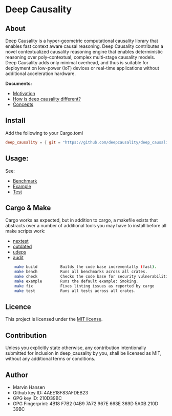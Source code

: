 # Deep Causality

## About

Deep Causality is a hyper-geometric computational causality library that enables fast context aware causal reasoning.
Deep Causality contributes a novel contextualized causality reasoning engine that enables deterministic reasoning over
poly-contextual, complex multi-stage causality models. Deep Causality adds only minimal overhead,
and thus is suitable for deployment on low-power (IoT) devices or real-time applications without additional acceleration
hardware.

**Documents:**

* [Motivation](/doc/motivation.md)
* [How is deep causality different?](/doc/difference.md)
* [Concepts](/doc/concept_guide.md)

## Install

Add the following to your Cargo.toml

```toml
deep_causality = { git = "https://github.com/deepcausality/deep_causality.git", tag = "0.2.1" }
```

## Usage:

See:

* [Benchmark](benches/benchmarks)
* [Example](examples/smoking/run.rs)
* [Test](tests)

## Cargo & Make

Cargo works as expected, but in addition to cargo, a makefile exists
that abstracts over a number of additional tools you may have to install
before all make scripts work:

* [nextest](https://nexte.st/)
* [outdated](https://github.com/kbknapp/cargo-outdated)
* [udeps](https://crates.io/crates/cargo-udeps)
* [audit](https://crates.io/crates/cargo-audit)

```bash 
    make build          Builds the code base incrementally (fast).
    make bench          Runs all benchmarks across all crates.
    make check          Checks the code base for security vulnerabilities.
    make example        Runs the default example: Smoking.
    make fix            Fixes linting issues as reported by cargo
    make test           Runs all tests across all crates.
```

## Licence

This project is licensed under the [MIT license](LICENSE).

## Contribution

Unless you explicitly state otherwise, any contribution intentionally submitted for inclusion in deep_causality by you,
shall be licensed as MIT, without any additional terms or conditions.

## Author

* Marvin Hansen
* Github key ID: 4AEE18F83AFDEB23
* GPG key ID: 210D39BC
* GPG Fingerprint: 4B18 F7B2 04B9 7A72 967E 663E 369D 5A0B 210D 39BC
